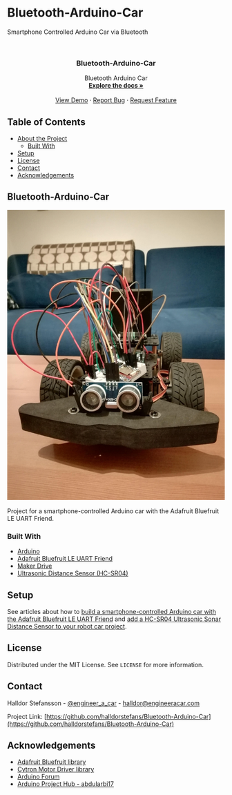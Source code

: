 # Bluetooth-Arduino-Car
Smartphone Controlled Arduino Car via Bluetooth

<!-- PROJECT LOGO -->
<br />
<p align="center">
  <h3 align="center">Bluetooth-Arduino-Car</h3>

  <p align="center">
    Bluetooth Arduino Car
    <br />
    <a href="https://github.com/halldorstefans/Bluetooth-Arduino-Car"><strong>Explore the docs »</strong></a>
    <br />
    <br />
    <a href="https://github.com/halldorstefans/Bluetooth-Arduino-Car">View Demo</a>
    ·
    <a href="https://github.com/halldorstefans/Bluetooth-Arduino-Car/issues">Report Bug</a>
    ·
    <a href="https://github.com/halldorstefans/Bluetooth-Arduino-Car/issues">Request Feature</a>
  </p>
</p>



<!-- TABLE OF CONTENTS -->
## Table of Contents

* [About the Project](#project-name)
  * [Built With](#built-with)
* [Setup](#setup)
* [License](#license)
* [Contact](#contact)
* [Acknowledgements](#acknowledgements)



<!-- ABOUT THE PROJECT -->
## Bluetooth-Arduino-Car

![Bluetooth Arduino Car with Four Wheels](bluetooth_dist_car.jpg)

Project for a smartphone-controlled Arduino car with the Adafruit Bluefruit LE UART Friend.

### Built With

* [Arduino](https://www.arduino.cc/)
* [Adafruit Bluefruit LE UART Friend](https://learn.adafruit.com/introducing-the-adafruit-bluefruit-le-uart-friend)
* [Maker Drive](https://www.cytron.io/p-maker-drive-simplifying-h-bridge-motor-driver-for-beginner)
* [Ultrasonic Distance Sensor (HC-SR04)](https://www.osepp.com/electronic-modules/sensor-modules/62-osepp-ultrasonic-sensor-module)

<!-- GETTING STARTED -->
## Setup

See articles about how to [build a smartphone-controlled Arduino car with the Adafruit Bluefruit LE UART Friend](https://www.engineeracar.com/bluetooth-arduino-car/) and [add a HC-SR04 Ultrasonic Sonar Distance Sensor to your robot car project](www.engineeracar.com/hc-sr04-distance-sensor/ ).

<!-- LICENSE -->
## License

Distributed under the MIT License. See `LICENSE` for more information.


<!-- CONTACT -->
## Contact

Halldor Stefansson - [@engineer_a_car](https://twitter.com/engineer_a_car) - halldor@engineeracar.com

Project Link: [https://github.com/halldorstefans/Bluetooth-Arduino-Car](https://github.com/halldorstefans/Bluetooth-Arduino-Car)

<!-- ACKNOWLEDGEMENTS -->
## Acknowledgements
* [Adafruit Bluefruit library](https://github.com/adafruit/Adafruit_BluefruitLE_nRF51)
* [Cytron Motor Driver library](https://github.com/CytronTechnologies/CytronMotorDriver)
* [Arduino Forum](https://forum.arduino.cc/t/servo-and-dc-motor-working-at-the-same-time/341985)
* [Arduino Project Hub - abdularbi17](https://create.arduino.cc/projecthub/abdularbi17/ultrasonic-sensor-hc-sr04-with-arduino-tutorial-327ff6)
